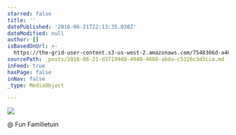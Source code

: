 ```yaml
---
starred: false
title: ''
datePublished: '2016-06-21T22:13:35.038Z'
dateModified: null
author: []
isBasedOnUrl: >-
  https://the-grid-user-content.s3-us-west-2.amazonaws.com/7548366d-a461-45e2-bdb2-099592e465fb.jpg
sourcePath: _posts/2016-06-21-d37199d8-4940-4680-abda-c5326c3d3cca.md
inFeed: true
hasPage: false
inNav: false
_type: MediaObject

---
```

![](https://the-grid-user-content.s3-us-west-2.amazonaws.com/7548366d-a461-45e2-bdb2-099592e465fb.jpg)

@ Fun Familietuin